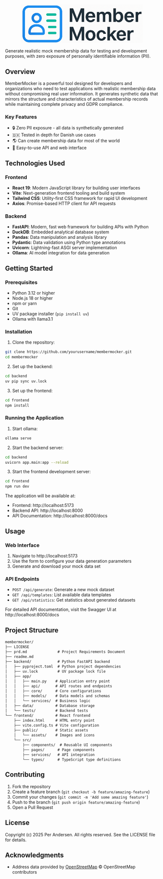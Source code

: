 <p align="center">
    <img src="frontend/public/assets/light_theme_logo.png" alt="MemberMocker Logo" width="400">
</p>

Generate realistic mock membership data for testing and development purposes, with zero exposure of personally identifiable information (PII).

## Overview

MemberMocker is a powerful tool designed for developers and organizations who need to test applications with realistic membership data without compromising real user information. It generates synthetic data that mirrors the structure and characteristics of actual membership records while maintaining complete privacy and GDPR compliance.

### Key Features

- 🔒 Zero PII exposure - all data is synthetically generated
- 🇩🇰 Tested in depth for Danish use cases
- 🌎 Can create membership data for most of the world
- 🚀 Easy-to-use API and web interface

## Technologies Used

### Frontend
- **React 19**: Modern JavaScript library for building user interfaces
- **Vite**: Next-generation frontend tooling and build system
- **Tailwind CSS**: Utility-first CSS framework for rapid UI development
- **Axios**: Promise-based HTTP client for API requests

### Backend
- **FastAPI**: Modern, fast web framework for building APIs with Python
- **DuckDB**: Embedded analytical database system
- **Pandas**: Data manipulation and analysis library
- **Pydantic**: Data validation using Python type annotations
- **Uvicorn**: Lightning-fast ASGI server implementation
- **Ollama**: AI model integration for data generation

## Getting Started

### Prerequisites

- Python 3.12 or higher
- Node.js 18 or higher
- npm or yarn
- Git
- UV package installer (`pip install uv`)
- Ollama with llama3.1

### Installation

1. Clone the repository:
```bash
git clone https://github.com/yourusername/membermocker.git
cd membermocker
```

2. Set up the backend:
```bash
cd backend
uv pip sync uv.lock
```

3. Set up the frontend:
```bash
cd frontend
npm install
```

### Running the Application

1. Start ollama:
```bash
ollama serve
```

2. Start the backend server:
```bash
cd backend
uvicorn app.main:app --reload
```

3. Start the frontend development server:
```bash
cd frontend
npm run dev
```

The application will be available at:
- Frontend: http://localhost:5173
- Backend API: http://localhost:8000
- API Documentation: http://localhost:8000/docs

## Usage

### Web Interface

1. Navigate to http://localhost:5173
2. Use the form to configure your data generation parameters
3. Generate and download your mock data set

### API Endpoints

- `POST /api/generate`: Generate a new mock dataset
- `GET /api/templates`: List available data templates
- `GET /api/statistics`: Get statistics about generated datasets

For detailed API documentation, visit the Swagger UI at http://localhost:8000/docs

## Project Structure

```
membermocker/
├── LICENSE
├── prd.md              # Project Requirements Document
├── readme.md
├── backend/            # Python FastAPI backend
│   ├── pyproject.toml  # Python project dependencies
│   ├── uv.lock         # UV package lock file
│   ├── app/
│   │   ├── main.py    # Application entry point
│   │   ├── api/       # API routes and endpoints
│   │   ├── core/      # Core configurations
│   │   ├── models/    # Data models and schemas
│   │   └── services/  # Business logic
│   ├── data/          # Database storage
│   └── tests/         # Backend tests
└── frontend/          # React frontend
    ├── index.html     # HTML entry point
    ├── vite.config.ts # Vite configuration
    ├── public/        # Static assets
    │   └── assets/    # Images and icons
    └── src/
        ├── components/  # Reusable UI components
        ├── pages/      # Page components
        ├── services/   # API integration
        └── types/      # TypeScript type definitions
```

## Contributing

1. Fork the repository
2. Create a feature branch (`git checkout -b feature/amazing-feature`)
3. Commit your changes (`git commit -m 'Add some amazing feature'`)
4. Push to the branch (`git push origin feature/amazing-feature`)
5. Open a Pull Request

## License

Copyright (c) 2025 Per Andersen. All rights reserved. See the LICENSE file for details.

## Acknowledgments

- Address data provided by [OpenStreetMap](https://www.openstreetmap.org/) © OpenStreetMap contributors